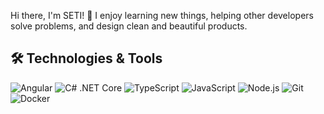 Hi there, I'm SETI! 👋
I enjoy learning new things, helping other developers solve problems, and design clean and beautiful products.

## 🛠️ Technologies & Tools

<img alt="Angular" src="https://img.shields.io/badge/Angular-%23DD0031.svg?&style=flat-square&logo=angular&logoColor=white" /> <img alt="C# .NET Core" src="https://img.shields.io/badge/.NET-%23512BD4.svg?&style=flat-square&logo=dotnet&logoColor=white" /> <img alt="TypeScript" src="https://img.shields.io/badge/TypeScript-%23007ACC.svg?&style=flat-square&logo=typescript&logoColor=white" /> <img alt="JavaScript" src="https://img.shields.io/badge/JavaScript-%23F7DF1E.svg?&style=flat-square&logo=javascript&logoColor=black" /> <img alt="Node.js" src="https://img.shields.io/badge/Node.js-%23339933.svg?&style=flat-square&logo=node.js&logoColor=white" /> <img alt="Git" src="https://img.shields.io/badge/Git-%23F05033.svg?&style=flat-square&logo=git&logoColor=white" /> <img alt="Docker" src="https://img.shields.io/badge/Docker-%232496ED.svg?&style=flat-square&logo=docker&logoColor=white" />
